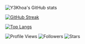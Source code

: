 
<!-- GitHub stats -->

![Y3Khoa's GitHub stats](https://github-readme-stats.vercel.app/api?username=Y3Khoa&show_icons=true&theme=tokyonight)

<!-- GitHub streak -->

[![GitHub Streak](https://github-readme-streak-stats.herokuapp.com?user=Y3Khoa&theme=tokyonight)](https://git.io/streak-stats)

<!-- Top languages -->

[![Top Langs](https://github-readme-stats.vercel.app/api/top-langs/?username=Y3Khoa&layout=compact&theme=tokyonight)](https://github.com/Y3Khoa)

<!-- Social badges -->

![Profile Views](https://komarev.com/ghpvc/?username=Y3Khoa&color=blueviolet)
![Followers](https://img.shields.io/github/followers/Y3Khoa?style=social)
![Stars](https://img.shields.io/github/stars/Y3Khoa?style=social)
